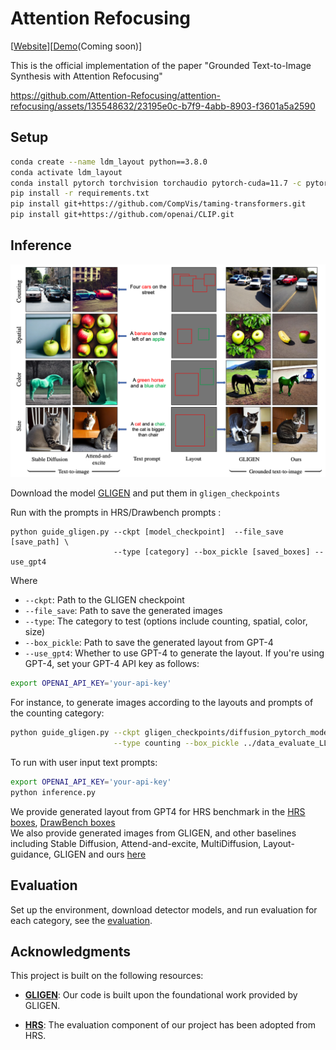 # Attention Refocusing

[[Website](https://attention-refocusing.github.io)][[Demo]()(Coming soon)]

This is the official implementation of the paper "Grounded Text-to-Image Synthesis with Attention Refocusing"


https://github.com/Attention-Refocusing/attention-refocusing/assets/135548632/23195e0c-b7f9-4abb-8903-f3601a5a2590


## Setup
```bash
conda create --name ldm_layout python==3.8.0
conda activate ldm_layout
conda install pytorch torchvision torchaudio pytorch-cuda=11.7 -c pytorch -c nvidia
pip install -r requirements.txt
pip install git+https://github.com/CompVis/taming-transformers.git
pip install git+https://github.com/openai/CLIP.git
```
## Inference 

![Teaser figure](figures/teaser.png)

Download the model [GLIGEN](https://huggingface.co/gligen/gligen-generation-text-box/blob/main/diffusion_pytorch_model.bin) and put them in `gligen_checkpoints`


Run with the prompts in HRS/Drawbench prompts :
```
python guide_gligen.py --ckpt [model_checkpoint]  --file_save [save_path] \
                       --type [category] --box_pickle [saved_boxes] --use_gpt4
```
Where

<!-- ```--ckpt``` : path to checkpoint of GLIGEN
save_path: the folder ot save images
category: the categories: counting, spatial, color, size
saved_boxes: the path to the generated layout from chatGPT
--use_gpt4: whether using GPT4 to generate layout.
If use GPT4, set your gpt4 api key
export OPENAI_API_KEY='your-api-key' -->

- `--ckpt`: Path to the GLIGEN checkpoint
- `--file_save`: Path to save the generated images
- `--type`: The category to test (options include counting, spatial, color, size)
- `--box_pickle`: Path to save the generated layout from GPT-4
- `--use_gpt4`: Whether to use GPT-4 to generate the layout. If you're using GPT-4, set your GPT-4 API key as follows:
```bash
export OPENAI_API_KEY='your-api-key'
```
For instance, to generate images according to the layouts and prompts of the counting category:
```bash
python guide_gligen.py --ckpt gligen_checkpoints/diffusion_pytorch_model.bin --file_save counting_500 \
                       --type counting --box_pickle ../data_evaluate_LLM/gpt_generated_box/counting.p
```
To run with user input text prompts:
```bash
export OPENAI_API_KEY='your-api-key'
python inference.py
```
We provide generated layout from GPT4 for HRS benchmark in the  [HRS boxes](data_evaluate_LLM/gpt_generated_box), [DrawBench boxes](data_evaluate_LLM/gpt_generated_box_drawbench)  
We also provide generated images from GLIGEN, and other baselines including Stable Diffusion, Attend-and-excite, MultiDiffusion, Layout-guidance, GLIGEN and ours [here](https://drive.google.com/drive/folders/1t9LNoVppVsJG9B2LcvXF-4GMVXucbvlS?usp=sharing)

## Evaluation
Set up the environment, download detector models, and run evaluation for each category, see the [evaluation](data_evaluate_LLM/eval_metrics/README.md).

## Acknowledgments

This project is built on the following resources:

- [**GLIGEN**](https://github.com/gligen/GLIGEN): Our code is built upon the foundational work provided by GLIGEN. 

- [**HRS**](https://github.com/eslambakr/HRS_benchmark): The evaluation component of our project has been adopted from HRS. 





